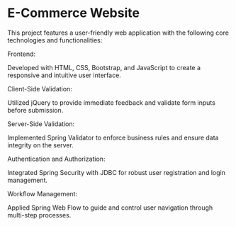 # E-Commerce Website

This project features a user-friendly web application with the following core technologies and functionalities:



Frontend:



Developed with HTML, CSS, Bootstrap, and JavaScript to create a responsive and intuitive user interface.



Client-Side Validation:



Utilized jQuery to provide immediate feedback and validate form inputs before submission.



Server-Side Validation:



Implemented Spring Validator to enforce business rules and ensure data integrity on the server.



Authentication and Authorization:



Integrated Spring Security with JDBC for robust user registration and login management.



Workflow Management:



Applied Spring Web Flow to guide and control user navigation through multi-step processes.

